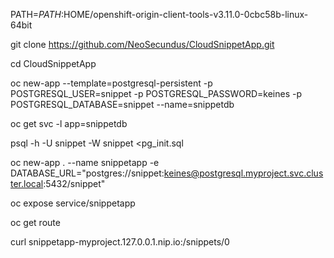 PATH=$PATH:$HOME/openshift-origin-client-tools-v3.11.0-0cbc58b-linux-64bit

git clone https://github.com/NeoSecundus/CloudSnippetApp.git

cd CloudSnippetApp

oc new-app --template=postgresql-persistent -p POSTGRESQL_USER=snippet -p POSTGRESQL_PASSWORD=keines -p POSTGRESQL_DATABASE=snippet --name=snippetdb

oc get svc -l app=snippetdb

psql -h <CLUSTER IP> -U snippet -W snippet <pg_init.sql

oc new-app . --name snippetapp -e DATABASE_URL="postgres://snippet:keines@postgresql.myproject.svc.cluster.local:5432/snippet"

oc expose service/snippetapp

oc get route

curl snippetapp-myproject.127.0.0.1.nip.io:/snippets/0
